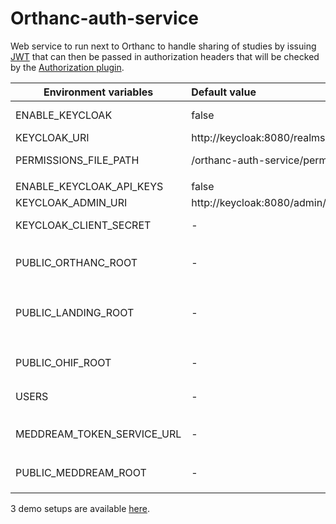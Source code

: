 <!--
SPDX-FileCopyrightText: 2022 - 2025 Orthanc Team SRL <info@orthanc.team>

SPDX-License-Identifier: CC0-1.0
-->

# Orthanc-auth-service

Web service to run next to Orthanc to handle sharing of studies by issuing [JWT](https://jwt.io/) that can then be passed
in authorization headers that will be checked by the [Authorization plugin](https://book.orthanc-server.com/plugins/authorization.html).

| Environment variables      | Default value                              | Description                                                                                                                                                         |
|----------------------------|:-------------------------------------------|:--------------------------------------------------------------------------------------------------------------------------------------------------------------------|
| ENABLE_KEYCLOAK            | false                                      | Connects the auth-service to keycloak to handle users                                                                                                               |
| KEYCLOAK_URI               | http://keycloak:8080/realms/orthanc/       | The URI of the realm to use.                                                                                                                                        |
| PERMISSIONS_FILE_PATH      | /orthanc-auth-service/permissions.json     | Path to a file containing the mapping between keycloak roles and permissions.                                                                                       |
|                            |                                            |                                                                                                                                                                     |
| ENABLE_KEYCLOAK_API_KEYS   | false                                      | Enables the API keys support in Keycloak                                                                                                                            | 
| KEYCLOAK_ADMIN_URI         | http://keycloak:8080/admin/realms/orthanc/ | The URI of admin API of the realm to use.                                                                                                                           |
| KEYCLOAK_CLIENT_SECRET     | -                                          | `admin-cli` client secret used to authenticate to the Keycloak admin API                                                                                            |
|                            |                                            |                                                                                                                                                                     |
| PUBLIC_ORTHANC_ROOT        | -                                          | The public root URL to Orthanc when using links to access resources. e.g: `http://localhost/orthanc/`                                                               |
| PUBLIC_LANDING_ROOT        | -                                          | The landing page URL for links.  This page will check the token validity and redirect to e.g. a viewer.  e.g.: `http://localhost/orthanc/ui/app/token-landing.html` |
| PUBLIC_OHIF_ROOT           | -                                          | The public root URL to OHIF when using links to access resources. e.g: `https://ohif.my.site/`                                                                      |
| USERS                      | -                                          | Define a list of user/pwd that can access this webservice.                                                                                                          |
|                            |                                            |                                                                                                                                                                     |
| MEDDREAM_TOKEN_SERVICE_URL | -                                          | The URL to the MedDream token service. e.g `http://meddream-token-service:8088/v3/generate`                                                                         |
| PUBLIC_MEDDREAM_ROOT       | -                                          | The public root URL to access the MedDream viewer. e.g `http://localhost/meddream/`                                                                                 |

3 demo setups are available [here](https://github.com/orthanc-team/orthanc-auth-service/tree/main/minimal-setup).
